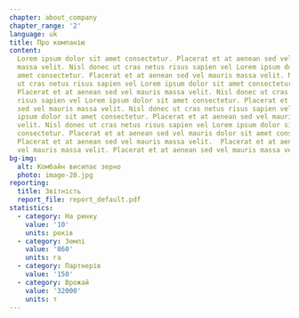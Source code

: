 ```yaml
---
chapter: about_company
chapter_range: '2'
language: uk
title: Про компанію
content:
  Lorem ipsum dolor sit amet consectetur. Placerat et at aenean sed vel mauris
  massa velit. Nisl donec ut cras netus risus sapien vel Lorem ipsum dolor sit
  amet consectetur. Placerat et at aenean sed vel mauris massa velit. Nisl donec
  ut cras netus risus sapien vel Lorem ipsum dolor sit amet consectetur.
  Placerat et at aenean sed vel mauris massa velit. Nisl donec ut cras netus
  risus sapien vel Lorem ipsum dolor sit amet consectetur. Placerat et at aenean
  sed vel mauris massa velit. Nisl donec ut cras netus risus sapien vel Lorem
  ipsum dolor sit amet consectetur. Placerat et at aenean sed vel mauris massa
  velit. Nisl donec ut cras netus risus sapien vel Lorem ipsum dolor sit amet
  consectetur. Placerat et at aenean sed vel mauris dolor sit amet consectetur.
  Placerat et at aenean sed vel mauris massa velit.  Placerat et at aenean sed
  vel mauris massa velit. Placerat et at aenean sed vel mauris massa velit.
bg-img:
  alt: Комбайн висипає зерно
  photo: image-20.jpg
reporting:
  title: Звітність
  report_file: report_default.pdf
statistics:
  - category: На ринку
    value: '10'
    units: років
  - category: Землі
    value: '860'
    units: га
  - category: Партнерів
    value: '150'
  - category: Врожай
    value: '32000'
    units: т
---
```

